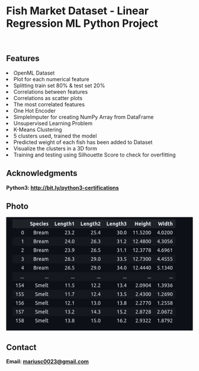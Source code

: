<h1> Fish Market Dataset - Linear Regression ML Python Project</h1>
<br>
<h2>Features</h2>
<li>OpenML Dataset</li>
<li>Plot for each numerical feature</li>
<li>Splitting train set 80% & test set 20%</li>
<li>Correlations between features</li>
<li>Correlations as scatter plots</li>
<li>The most correlated features</li>
<li>One Hot Encoder</li>
<li>SimpleImputer for creating NumPy Array from DataFrame</li>
<li>Unsupervised Learning Problem</li>
<li>K-Means Clustering</li>
<li>5 clusters used, trained the model</li>
<li>Predicted weight of each fish has been added to Dataset</li>
<li>Visualize the clusters in a 3D form</li>
<li>Training and testing using Silhouette Score to check for overfitting</li>
<h2>Acknowledgments</h2>

<b> Python3: http://bit.ly/python3-certifications <b>
<br>


<h2>Photo</h2>
<img src="photo.png">
<br>


<h2>Contact</h2>

<b> Email: mariusc0023@gmail.com </b>
